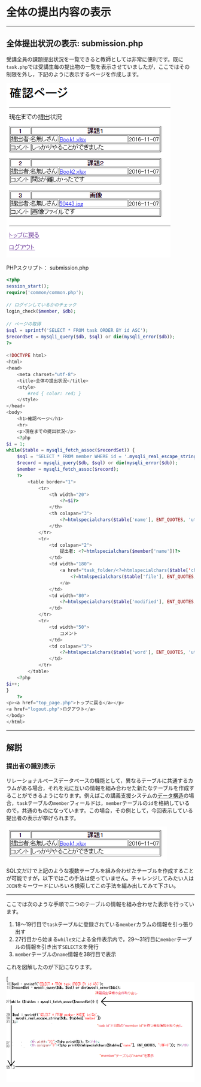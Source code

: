 # 全体の提出内容の表示

------

## 全体提出状況の表示: submission.php

受講全員の課題提出状況を一覧できると教師としては非常に便利です。既に`task.php`では受講生毎の提出物の一覧を表示させていましたが，ここではその制限を外し，下記のように表示するページを作成します。

[![img](13_list_of_contents.assets/system12-1.PNG)](http://cs-tklab.na-inet.jp/phpdb/Chapter5/fig/system12-1.PNG)

PHPスクリプト： submission.php

```php
<?php
session_start();
require('common/common.php');

// ログインしているかのチェック
login_check($member, $db);

// ページの取得
$sql = sprintf('SELECT * FROM task ORDER BY id ASC');
$recordSet = mysqli_query($db, $sql) or die(mysqli_error($db));
?>

<!DOCTYPE html>
<html>
<head>
    <meta charset="utf-8">
    <title>全体の提出状況</title>
    <style>
        #red { color: red; }
    </style>
</head>
<body>
    <h1>確認ページ</h1>
    <hr>
    <p>現在までの提出状況</p>
    <?php
$i = 1;
while($table = mysqli_fetch_assoc($recordSet)) {
    $sql = 'SELECT * FROM member WHERE id = '.mysqli_real_escape_string($db, $table['member']);
    $record = mysqli_query($db, $sql) or die(mysqli_error($db));
    $member = mysqli_fetch_assoc($record);
    ?>
        <table border="1">
            <tr>
                <th width="20">
                    <?=$i?>
                </th>
                <th colspan="3">
                    <?=htmlspecialchars($table['name'], ENT_QUOTES, 'utf-8')?>
                </th>
            </tr>
            <tr>
                <td colspan="2">
                    提出者: <?=htmlspecialchars($member['name'])?>
                </td>
                <td width="180">
                    <a href="task_folder/<?=htmlspecialchars($table['change_name'], ENT_QUOTES, 'utf-8')?>">
                        <?=htmlspecialchars($table['file'], ENT_QUOTES, 'utf-8')?>
                    </a>
                </td>
                <td width="80">
                    <?=htmlspecialchars($table['modified'], ENT_QUOTES, 'utf-8')?>
                </td>
            </tr>
            <tr>
                <td width="50">
                    コメント
                </td>
                <td colspan="3">
                    <?=htmlspecialchars($table['word'], ENT_QUOTES, 'utf-8')?>
                </td>
            </tr>
        </table>
    <?php
$i++;
}
    ?>
<p><a href="top_page.php">トップに戻る</a></p>
<a href="logout.php">ログアウト</a>
</body>
</html>
```



------

## 解説

### 提出者の識別表示

リレーショナルベースデータベースの機能として，異なるテーブルに共通するカラムがある場合，それを元に互いの情報を組み合わせた新たなテーブルを作成することができるようになります。例えばこの講義支援システムの[データ構造](http://cs-tklab.na-inet.jp/phpdb/Chapter5/system2.html)の場合，`task`テーブルの`member`フィールドは，`member`テーブルの`id`を格納しているので，共通のものになっています。この場合，その例として，今回表示している提出者の表示が挙げられます。



[![img](13_list_of_contents.assets/system12-3.PNG)](http://cs-tklab.na-inet.jp/phpdb/Chapter5/fig/system12-3.PNG)



SQL文だけで上記のような複数テーブルを組み合わせたテーブルを作成することが可能ですが，以下ではこの手法は使っていません。チャレンジしてみたい人は`JOIN`をキーワードにいろいろ検索してこの手法を編み出してみて下さい。

------

ここでは次のような手順で二つのテーブルの情報を組み合わせた表示を行っています。

1. 18～19行目で`task`テーブルに登録されている`member`カラムの情報を引っ張り出す
2. 27行目から始まる`while文`による全件表示内で，29～31行目に`member`テーブルの情報を引き出す`SELECT文`を発行
3. `member`テーブルの`name`情報を38行目で表示



これを図解したのが下記になります。



[![img](13_list_of_contents.assets/system12-4.png)